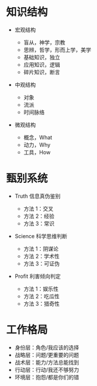 # 知识结构

- 宏观结构

  - 盲从，神学，宗教
  - 思辨，哲学，形而上学，美学
  - 基础知识，独立
  - 应用知识，逻辑
  - 碎片知识，断言

- 中观结构

  - 对象
  - 流派
  - 时间脉络

- 微观结构
  - 概念，What
  - 动力，Why
  - 工具，How

# 甄别系统

- Truth 信息真伪鉴别

  - 方法 1：交叉
  - 方法 2：经验
  - 方法 3：常识

- Science 科学思维判断

  - 方法 1：阴谋论
  - 方法 2：学术性
  - 方法 3：可证伪

- Profit 利害倾向判定

  - 方法 1：娱乐性
  - 方法 2：吃瓜性
  - 方法 3：猎奇性

# 工作格局

- 身份层：角色/我应该的选择
- 战略层：问题/更重要的问题
- 战术层：能力/方法总能找到
- 行动层：行动/我还不够努力
- 环境层：抱怨/都是你们的错
